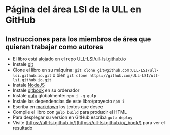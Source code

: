 # Página del área LSI de la  ULL en GitHub


## Instrucciones para los miembros de área que quieran trabajar como autores

* El libro está alojado en el repo [ULL-LSI/ull-lsi.github.io](https://github.com/ULL-LSI/ull-lsi.github.io)
* Instale [git](https://git-scm.com/)
* Clone el libro en su máquina: `git clone git@github.com:ULL-LSI/ull-lsi.github.io.git` o bien `git clone https://github.com/ULL-LSI/ull-lsi.github.io.git`
* Instale [NodeJS](https://nodejs.org/es/)
* Instale [gitbook](https://github.com/GitbookIO/gitbook/blob/master/docs/setup.md) en su ordenador
* Instale [gulp](https://gulpjs.com/) globalmente: `npm i -g gulp`
* Instale las dependencias de este libro/proyecto `npm i`
* Escriba en [markdown](https://es.wikipedia.org/wiki/Markdown)  los textos que desee
* Compile el libro con `gulp build` para producir el HTML
* Para desplegar su version en GitHub escriba `gulp deploy`
* Visite [https://ull-lsi.github.io/](https://ull-lsi.github.io/_book/) para ver el resultado


